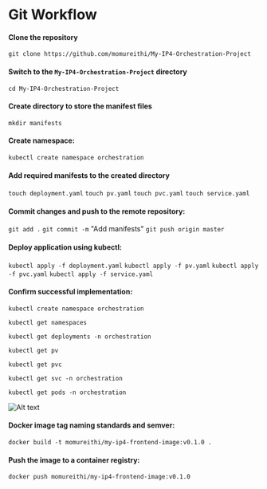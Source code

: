 # Git Workflow

#### Clone the repository

```git clone https://github.com/momureithi/My-IP4-Orchestration-Project```

#### Switch to the `My-IP4-Orchestration-Project` directory

```cd My-IP4-Orchestration-Project```

#### Create directory to store the manifest files

```mkdir manifests```

#### Create namespace:

```kubectl create namespace orchestration```

#### Add required manifests to the created directory

```touch deployment.yaml```
```touch pv.yaml```
```touch pvc.yaml```
```touch service.yaml```


#### Commit changes and push to the remote repository:

```git add .```
```git commit -m``` "Add manifests"
```git push origin master```

#### Deploy application using kubectl:

```kubectl apply -f deployment.yaml```
```kubectl apply -f pv.yaml```
```kubectl apply -f pvc.yaml```
```kubectl apply -f service.yaml```

#### Confirm successful implementation:

```kubectl create namespace orchestration```

```kubectl get namespaces```

```kubectl get deployments -n orchestration```

```kubectl get pv```

```kubectl get pvc```

```kubectl get svc -n orchestration```

```kubectl get pods -n orchestration```

![Alt text](image.png)

#### Docker image tag naming standards and semver:

```docker build -t momureithi/my-ip4-frontend-image:v0.1.0 .```

#### Push the image to a container registry:

```docker push momureithi/my-ip4-frontend-image:v0.1.0```